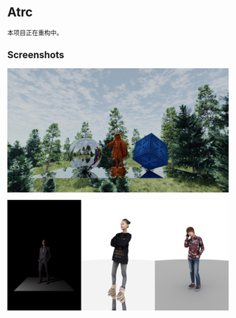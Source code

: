 # Atrc

本项目正在重构中。

## Screenshots

![SS1](./Diary/1920x1080/30_2018_12_07_TriangleMirror.png)

![SS2](./Diary/Misc/2018_12_18_Human.png)
